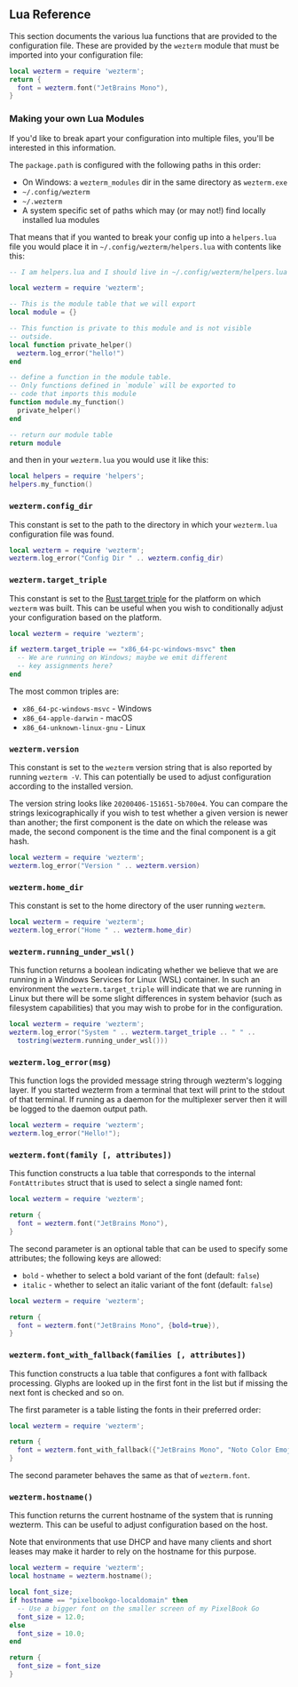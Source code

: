 ## Lua Reference

This section documents the various lua functions that are provided to
the configuration file.  These are provided by the `wezterm` module that
must be imported into your configuration file:

```lua
local wezterm = require 'wezterm';
return {
  font = wezterm.font("JetBrains Mono"),
}
```

### Making your own Lua Modules

If you'd like to break apart your configuration into multiple files, you'll
be interested in this information.

The `package.path` is configured with the following paths in this order:

* On Windows: a `wezterm_modules` dir in the same directory as `wezterm.exe`
* `~/.config/wezterm`
* `~/.wezterm`
* A system specific set of paths which may (or may not!) find locally installed lua modules

That means that if you wanted to break your config up into a `helpers.lua` file
you would place it in `~/.config/wezterm/helpers.lua` with contents like this:

```lua
-- I am helpers.lua and I should live in ~/.config/wezterm/helpers.lua

local wezterm = require 'wezterm';

-- This is the module table that we will export
local module = {}

-- This function is private to this module and is not visible
-- outside.
local function private_helper()
  wezterm.log_error("hello!")
end

-- define a function in the module table.
-- Only functions defined in `module` will be exported to
-- code that imports this module
function module.my_function()
  private_helper()
end

-- return our module table
return module
```

and then in your `wezterm.lua`
you would use it like this:

```lua
local helpers = require 'helpers';
helpers.my_function()
```

### `wezterm.config_dir`

This constant is set to the path to the directory in which your `wezterm.lua`
configuration file was found.

```lua
local wezterm = require 'wezterm';
wezterm.log_error("Config Dir " .. wezterm.config_dir)
```

### `wezterm.target_triple`

This constant is set to the [Rust target
triple](https://forge.rust-lang.org/release/platform-support.html) for the
platform on which `wezterm` was built.  This can be useful when you wish to
conditionally adjust your configuration based on the platform.

```lua
local wezterm = require 'wezterm';

if wezterm.target_triple == "x86_64-pc-windows-msvc" then
  -- We are running on Windows; maybe we emit different
  -- key assignments here?
end
```

The most common triples are:

* `x86_64-pc-windows-msvc` - Windows
* `x86_64-apple-darwin` - macOS
* `x86_64-unknown-linux-gnu` - Linux

### `wezterm.version`

This constant is set to the `wezterm` version string that is also reported
by running `wezterm -V`.  This can potentially be used to adjust configuration
according to the installed version.

The version string looks like `20200406-151651-5b700e4`.  You can compare the
strings lexicographically if you wish to test whether a given version is newer
than another; the first component is the date on which the release was made,
the second component is the time and the final component is a git hash.

```lua
local wezterm = require 'wezterm';
wezterm.log_error("Version " .. wezterm.version)
```

### `wezterm.home_dir`

This constant is set to the home directory of the user running `wezterm`.

```lua
local wezterm = require 'wezterm';
wezterm.log_error("Home " .. wezterm.home_dir)
```

### `wezterm.running_under_wsl()`

This function returns a boolean indicating whether we believe that we are
running in a Windows Services for Linux (WSL) container.  In such an
environment the `wezterm.target_triple` will indicate that we are running in
Linux but there will be some slight differences in system behavior (such as
filesystem capabilities) that you may wish to probe for in the configuration.

```lua
local wezterm = require 'wezterm';
wezterm.log_error("System " .. wezterm.target_triple .. " " ..
  tostring(wezterm.running_under_wsl()))
```

### `wezterm.log_error(msg)`

This function logs the provided message string through wezterm's logging layer.
If you started wezterm from a terminal that text will print to the stdout of
that terminal.  If running as a daemon for the multiplexer server then it will
be logged to the daemon output path.

```lua
local wezterm = require 'wezterm';
wezterm.log_error("Hello!");
```

### `wezterm.font(family [, attributes])`

This function constructs a lua table that corresponds to the internal `FontAttributes`
struct that is used to select a single named font:

```lua
local wezterm = require 'wezterm';

return {
  font = wezterm.font("JetBrains Mono"),
}
```

The second parameter is an optional table that can be used to specify some
attributes; the following keys are allowed:

* `bold` - whether to select a bold variant of the font (default: `false`)
* `italic` - whether to select an italic variant of the font (default: `false`)

```lua
local wezterm = require 'wezterm';

return {
  font = wezterm.font("JetBrains Mono", {bold=true}),
}
```

### `wezterm.font_with_fallback(families [, attributes])`

This function constructs a lua table that configures a font with fallback processing.
Glyphs are looked up in the first font in the list but if missing the next font is
checked and so on.

The first parameter is a table listing the fonts in their preferred order:

```lua
local wezterm = require 'wezterm';

return {
  font = wezterm.font_with_fallback({"JetBrains Mono", "Noto Color Emoji"}),
}
```

The second parameter behaves the same as that of `wezterm.font`.

### `wezterm.hostname()`

This function returns the current hostname of the system that is running wezterm.
This can be useful to adjust configuration based on the host.

Note that environments that use DHCP and have many clients and short leases may
make it harder to rely on the hostname for this purpose.

```lua
local wezterm = require 'wezterm';
local hostname = wezterm.hostname();

local font_size;
if hostname == "pixelbookgo-localdomain" then
  -- Use a bigger font on the smaller screen of my PixelBook Go
  font_size = 12.0;
else
  font_size = 10.0;
end

return {
  font_size = font_size
}
```
